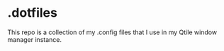 # .dotfiles

This repo is a collection of my .config files that I use in my Qtile window manager instance.
